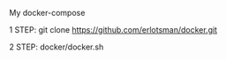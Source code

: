 My docker-compose

1 STEP:
	git clone https://github.com/erlotsman/docker.git

2 STEP:
	docker/docker.sh
